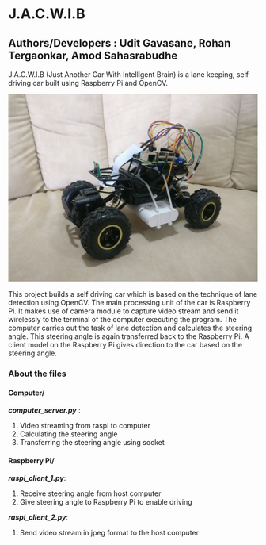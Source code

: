 # J.A.C.W.I.B
## Authors/Developers : Udit Gavasane, Rohan Tergaonkar, Amod Sahasrabudhe
J.A.C.W.I.B (Just Another Car With Intelligent Brain) is a lane keeping, self driving car built using Raspberry Pi and OpenCV.

![JACWIB](https://github.com/Udit-Gavasane/J.A.C.W.I.B/blob/master/IMG_20200408_124248.jpg)

This project builds a self driving car which is based on the technique of lane detection using OpenCV. The main processing unit of the car is Raspberry Pi. It makes use of camera module to capture video stream and send it wirelessly to the terminal of the computer executing the program. The computer carries out the task of lane detection and calculates the steering angle. This steering angle is again transferred back to the Raspberry Pi. A client model on the Raspberry Pi gives direction to the car based on the steering angle.




### About the files


#### Computer/
**_computer_server.py_** : 
1. Video streaming from raspi to computer
2. Calculating the steering angle
3. Transferring the steering angle using socket

#### Raspberry Pi/
**_raspi_client_1.py_**:
1. Receive steering angle from host computer
2. Give steering angle to Raspberry Pi to enable driving

**_raspi_client_2.py_**:
1. Send video stream in jpeg format to the host computer
 
